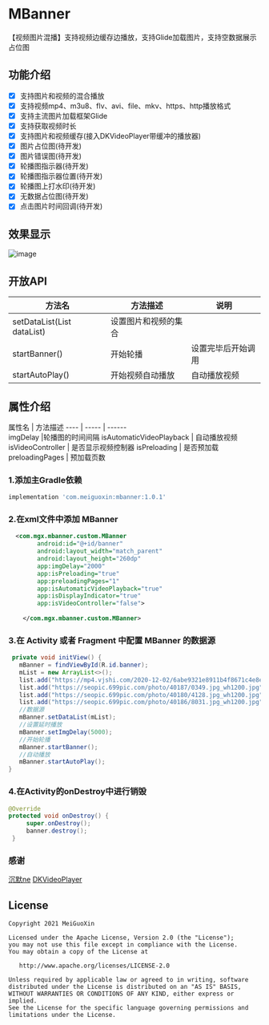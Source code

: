 # MBanner
【视频图片混播】支持视频边缓存边播放，支持Glide加载图片，支持空数据展示占位图

## 功能介绍
- [x] 支持图片和视频的混合播放
- [x] 支持视频mp4、m3u8、flv、avi、file、mkv、https、http播放格式
- [x] 支持主流图片加载框架Glide
- [x] 支持获取视频时长
- [x] 支持图片和视频缓存(接入DKVideoPlayer带缓冲的播放器)
- [x] 图片占位图(待开发)
- [x] 图片错误图(待开发)
- [x] 轮播图指示器(待开发)
- [x] 轮播图指示器位置(待开发)
- [x] 轮播图上打水印(待开发) 
- [x] 无数据占位图(待开发) 
- [x] 点击图片时间回调(待开发) 

## 效果显示
![image](https://github.com/MeiGuoXin/MBanner/blob/master/app/src/main/java/com/mgx/mbanner/sample/image/1585732787919.gif)

## 开放API
方法名  | 方法描述  | 说明
 ---- | ----- | ------  
 setDataList(List<String> dataList)  |设置图片和视频的集合
 startBanner()  | 开始轮播 | 设置完毕后开始调用
 startAutoPlay() | 开始视频自动播放 | 自动播放视频
  
## 属性介绍
属性名  | 方法描述
 ---- | ----- | ------  
 imgDelay  |轮播图的时间间隔
 isAutomaticVideoPlayback  | 自动播放视频
 isVideoController | 是否显示视频控制器
 isPreloading | 是否预加载  
 preloadingPages | 预加载页数  
 
### 1.添加主Gradle依赖
```groovy
implementation 'com.meiguoxin:mbanner:1.0.1'
```
### 2.在xml文件中添加 MBanner
```xml
  <com.mgx.mbanner.custom.MBanner
        android:id="@+id/banner"
        android:layout_width="match_parent"
        android:layout_height="260dp"
        app:imgDelay="2000"
		app:isPreloading="true"
		app:preloadingPages="1"
        app:isAutomaticVideoPlayback="true"
        app:isDisplayIndicator="true"
        app:isVideoController="false">
       
    </com.mgx.mbanner.custom.MBanner>
```
### 3.在 Activity 或者 Fragment 中配置 MBanner 的数据源
```java
 private void initView() {
   mBanner = findViewById(R.id.banner);
   mList = new ArrayList<>();
   list.add("https://mp4.vjshi.com/2020-12-02/6abe9321e8911b4f8671c4e8e2ad2d05.mp4");
   list.add("https://seopic.699pic.com/photo/40187/0349.jpg_wh1200.jpg");
   list.add("https://seopic.699pic.com/photo/40180/4128.jpg_wh1200.jpg");
   list.add("https://seopic.699pic.com/photo/40186/8031.jpg_wh1200.jpg");
   //数据源
   mBanner.setDataList(mList);
   //设置延时播放
   mBanner.setImgDelay(5000);
   //开始轮播
   mBanner.startBanner();
   //自动播放
   mBanner.startAutoPlay();
}
```
### 4.在Activity的onDestroy中进行销毁
```java 
@Override
protected void onDestroy() {
     super.onDestroy();
     banner.destroy();
 }
```
### 感谢
[沉默ne](https://blog.csdn.net/a598068693/article/details/80341099)
[DKVideoPlayer](https://github.com/dueeeke/DKVideoPlayer)
## License

	Copyright 2021 MeiGuoXin

    Licensed under the Apache License, Version 2.0 (the "License");
    you may not use this file except in compliance with the License.
    You may obtain a copy of the License at

       http://www.apache.org/licenses/LICENSE-2.0

    Unless required by applicable law or agreed to in writing, software
    distributed under the License is distributed on an "AS IS" BASIS,
    WITHOUT WARRANTIES OR CONDITIONS OF ANY KIND, either express or implied.
    See the License for the specific language governing permissions and
    limitations under the License.